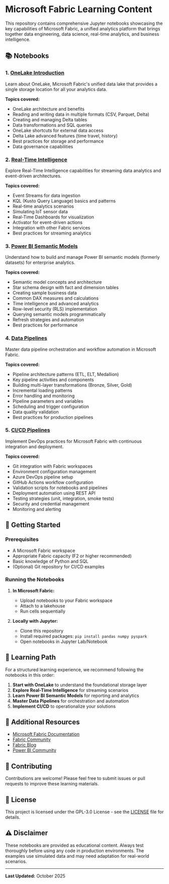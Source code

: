 # Microsoft Fabric Learning Content

This repository contains comprehensive Jupyter notebooks showcasing the key capabilities of Microsoft Fabric, a unified analytics platform that brings together data engineering, data science, real-time analytics, and business intelligence.

## 📚 Notebooks

### 1. [OneLake Introduction](./notebooks/01_OneLake_Introduction.ipynb)
Learn about OneLake, Microsoft Fabric's unified data lake that provides a single storage location for all your analytics data.

**Topics covered:**
- OneLake architecture and benefits
- Reading and writing data in multiple formats (CSV, Parquet, Delta)
- Creating and managing Delta tables
- Data transformations and SQL queries
- OneLake shortcuts for external data access
- Delta Lake advanced features (time travel, history)
- Best practices for storage and performance
- Data governance capabilities

### 2. [Real-Time Intelligence](./notebooks/02_RealTime_Intelligence.ipynb)
Explore Real-Time Intelligence capabilities for streaming data analytics and event-driven architectures.

**Topics covered:**
- Event Streams for data ingestion
- KQL (Kusto Query Language) basics and patterns
- Real-time analytics scenarios
- Simulating IoT sensor data
- Real-Time Dashboards for visualization
- Activator for event-driven actions
- Integration with other Fabric services
- Best practices for streaming analytics

### 3. [Power BI Semantic Models](./notebooks/03_PowerBI_Semantic_Models.ipynb)
Understand how to build and manage Power BI semantic models (formerly datasets) for enterprise analytics.

**Topics covered:**
- Semantic model concepts and architecture
- Star schema design with fact and dimension tables
- Creating sample business data
- Common DAX measures and calculations
- Time intelligence and advanced analytics
- Row-level security (RLS) implementation
- Querying semantic models programmatically
- Refresh strategies and automation
- Best practices for performance

### 4. [Data Pipelines](./notebooks/04_Data_Pipelines.ipynb)
Master data pipeline orchestration and workflow automation in Microsoft Fabric.

**Topics covered:**
- Pipeline architecture patterns (ETL, ELT, Medallion)
- Key pipeline activities and components
- Building multi-layer transformations (Bronze, Silver, Gold)
- Incremental loading patterns
- Error handling and monitoring
- Pipeline parameters and variables
- Scheduling and trigger configuration
- Data quality validation
- Best practices for production pipelines

### 5. [CI/CD Pipelines](./notebooks/05_CICD_Pipelines.ipynb)
Implement DevOps practices for Microsoft Fabric with continuous integration and deployment.

**Topics covered:**
- Git integration with Fabric workspaces
- Environment configuration management
- Azure DevOps pipeline setup
- GitHub Actions workflow configuration
- Validation scripts for notebooks and pipelines
- Deployment automation using REST API
- Testing strategies (unit, integration, smoke tests)
- Security and credential management
- Monitoring and alerting

## 🚀 Getting Started

### Prerequisites
- A Microsoft Fabric workspace
- Appropriate Fabric capacity (F2 or higher recommended)
- Basic knowledge of Python and SQL
- (Optional) Git repository for CI/CD examples

### Running the Notebooks

1. **In Microsoft Fabric:**
   - Upload notebooks to your Fabric workspace
   - Attach to a lakehouse
   - Run cells sequentially

2. **Locally with Jupyter:**
   - Clone this repository
   - Install required packages: `pip install pandas numpy pyspark`
   - Open notebooks in Jupyter Lab/Notebook

## 📖 Learning Path

For a structured learning experience, we recommend following the notebooks in this order:

1. **Start with OneLake** to understand the foundational storage layer
2. **Explore Real-Time Intelligence** for streaming scenarios
3. **Learn Power BI Semantic Models** for reporting and analytics
4. **Master Data Pipelines** for orchestration and automation
5. **Implement CI/CD** to operationalize your solutions

## 🔗 Additional Resources

- [Microsoft Fabric Documentation](https://learn.microsoft.com/fabric/)
- [Fabric Community](https://community.fabric.microsoft.com/)
- [Fabric Blog](https://blog.fabric.microsoft.com/)
- [Power BI Community](https://community.powerbi.com/)

## 🤝 Contributing

Contributions are welcome! Please feel free to submit issues or pull requests to improve these learning materials.

## 📝 License

This project is licensed under the GPL-3.0 License - see the [LICENSE](LICENSE) file for details.

## ⚠️ Disclaimer

These notebooks are provided as educational content. Always test thoroughly before using any code in production environments. The examples use simulated data and may need adaptation for real-world scenarios.

---

**Last Updated:** October 2025 

